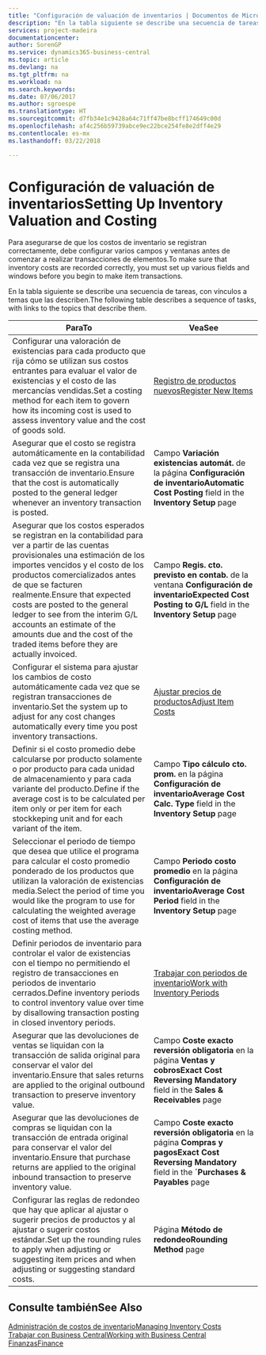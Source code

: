 ```yaml
---
title: "Configuración de valuación de inventarios | Documentos de Microsoft"
description: "En la tabla siguiente se describe una secuencia de tareas, con vínculos a temas que las describen."
services: project-madeira
documentationcenter: 
author: SorenGP
ms.service: dynamics365-business-central
ms.topic: article
ms.devlang: na
ms.tgt_pltfrm: na
ms.workload: na
ms.search.keywords: 
ms.date: 07/06/2017
ms.author: sgroespe
ms.translationtype: HT
ms.sourcegitcommit: d7fb34e1c9428a64c71ff47be8bcff174649c00d
ms.openlocfilehash: af4c256b59739abce9ec22bce254fe8e2dff4e29
ms.contentlocale: es-mx
ms.lasthandoff: 03/22/2018

---
```

# <a name="setting-up-inventory-valuation-and-costing"></a><span data-ttu-id="9b8fb-103">Configuración de valuación de inventarios</span><span class="sxs-lookup"><span data-stu-id="9b8fb-103">Setting Up Inventory Valuation and Costing</span></span>
<span data-ttu-id="9b8fb-104">Para asegurarse de que los costos de inventario se registran correctamente, debe configurar varios campos y ventanas antes de comenzar a realizar transacciones de elementos.</span><span class="sxs-lookup"><span data-stu-id="9b8fb-104">To make sure that inventory costs are recorded correctly, you must set up various fields and windows before you begin to make item transactions.</span></span>

<span data-ttu-id="9b8fb-105">En la tabla siguiente se describe una secuencia de tareas, con vínculos a temas que las describen.</span><span class="sxs-lookup"><span data-stu-id="9b8fb-105">The following table describes a sequence of tasks, with links to the topics that describe them.</span></span>

|<span data-ttu-id="9b8fb-106">**Para**</span><span class="sxs-lookup"><span data-stu-id="9b8fb-106">**To**</span></span>|<span data-ttu-id="9b8fb-107">**Vea**</span><span class="sxs-lookup"><span data-stu-id="9b8fb-107">**See**</span></span>|  
|------------|-------------|  
|<span data-ttu-id="9b8fb-108">Configurar una valoración de existencias para cada producto que rija cómo se utilizan sus costos entrantes para evaluar el valor de existencias y el costo de las mercancías vendidas.</span><span class="sxs-lookup"><span data-stu-id="9b8fb-108">Set a costing method for each item to govern how its incoming cost is used to assess inventory value and the cost of goods sold.</span></span>|[<span data-ttu-id="9b8fb-109">Registro de productos nuevos</span><span class="sxs-lookup"><span data-stu-id="9b8fb-109">Register New Items</span></span>](inventory-how-register-new-items.md)|  
|<span data-ttu-id="9b8fb-110">Asegurar que el costo se registra automáticamente en la contabilidad cada vez que se registra una transacción de inventario.</span><span class="sxs-lookup"><span data-stu-id="9b8fb-110">Ensure that the cost is automatically posted to the general ledger whenever an inventory transaction is posted.</span></span>|<span data-ttu-id="9b8fb-111">Campo **Variación existencias automát.** de la página **Configuración de inventario**</span><span class="sxs-lookup"><span data-stu-id="9b8fb-111">**Automatic Cost Posting** field in the **Inventory Setup** page</span></span>|  
|<span data-ttu-id="9b8fb-112">Asegurar que los costos esperados se registran en la contabilidad para ver a partir de las cuentas provisionales una estimación de los importes vencidos y el costo de los productos comercializados antes de que se facturen realmente.</span><span class="sxs-lookup"><span data-stu-id="9b8fb-112">Ensure that expected costs are posted to the general ledger to see from the interim G/L accounts an estimate of the amounts due and the cost of the traded items before they are actually invoiced.</span></span>|<span data-ttu-id="9b8fb-113">Campo **Regis. cto. previsto en contab.** de la ventana **Configuración de inventario**</span><span class="sxs-lookup"><span data-stu-id="9b8fb-113">**Expected Cost Posting to G/L** field in the **Inventory Setup** page</span></span>|  
|<span data-ttu-id="9b8fb-114">Configurar el sistema para ajustar los cambios de costo automáticamente cada vez que se registran transacciones de inventario.</span><span class="sxs-lookup"><span data-stu-id="9b8fb-114">Set the system up to adjust for any cost changes automatically every time you post inventory transactions.</span></span>|[<span data-ttu-id="9b8fb-115">Ajustar precios de productos</span><span class="sxs-lookup"><span data-stu-id="9b8fb-115">Adjust Item Costs</span></span>](inventory-how-adjust-item-costs.md)|  
|<span data-ttu-id="9b8fb-116">Definir si el costo promedio debe calcularse por producto solamente o por producto para cada unidad de almacenamiento y para cada variante del producto.</span><span class="sxs-lookup"><span data-stu-id="9b8fb-116">Define if the average cost is to be calculated per item only or per item for each stockkeping unit and for each variant of the item.</span></span>|<span data-ttu-id="9b8fb-117">Campo **Tipo cálculo cto. prom.** en la página **Configuración de inventario**</span><span class="sxs-lookup"><span data-stu-id="9b8fb-117">**Average Cost Calc. Type** field in the **Inventory Setup** page</span></span>|  
|<span data-ttu-id="9b8fb-118">Seleccionar el periodo de tiempo que desea que utilice el programa para calcular el costo promedio ponderado de los productos que utilizan la valoración de existencias media.</span><span class="sxs-lookup"><span data-stu-id="9b8fb-118">Select the period of time you would like the program to use for calculating the weighted average cost of items that use the average costing method.</span></span>|<span data-ttu-id="9b8fb-119">Campo **Periodo costo promedio** en la página **Configuración de inventario**</span><span class="sxs-lookup"><span data-stu-id="9b8fb-119">**Average Cost Period** field in the **Inventory Setup** page</span></span>|  
|<span data-ttu-id="9b8fb-120">Definir periodos de inventario para controlar el valor de existencias con el tiempo no permitiendo el registro de transacciones en periodos de inventario cerrados.</span><span class="sxs-lookup"><span data-stu-id="9b8fb-120">Define inventory periods to control inventory value over time by disallowing transaction posting in closed inventory periods.</span></span>|[<span data-ttu-id="9b8fb-121">Trabajar con periodos de inventario</span><span class="sxs-lookup"><span data-stu-id="9b8fb-121">Work with Inventory Periods</span></span>](finance-how-to-work-with-inventory-periods.md)|  
|<span data-ttu-id="9b8fb-122">Asegurar que las devoluciones de ventas se liquidan con la transacción de salida original para conservar el valor del inventario.</span><span class="sxs-lookup"><span data-stu-id="9b8fb-122">Ensure that sales returns are applied to the original outbound transaction to preserve inventory value.</span></span>|<span data-ttu-id="9b8fb-123">Campo **Coste exacto reversión obligatoria** en la página **Ventas y cobros**</span><span class="sxs-lookup"><span data-stu-id="9b8fb-123">**Exact Cost Reversing Mandatory** field in the **Sales & Receivables** page</span></span>|  
|<span data-ttu-id="9b8fb-124">Asegurar que las devoluciones de compras se liquidan con la transacción de entrada original para conservar el valor del inventario.</span><span class="sxs-lookup"><span data-stu-id="9b8fb-124">Ensure that purchase returns are applied to the original inbound transaction to preserve inventory value.</span></span>|<span data-ttu-id="9b8fb-125">Campo **Coste exacto reversión obligatoria** en la página **Compras y pagos**</span><span class="sxs-lookup"><span data-stu-id="9b8fb-125">**Exact Cost Reversing Mandatory** field in the **´Purchases & Payables** page</span></span>|
|<span data-ttu-id="9b8fb-126">Configurar las reglas de redondeo que hay que aplicar al ajustar o sugerir precios de productos y al ajustar o sugerir costos estándar.</span><span class="sxs-lookup"><span data-stu-id="9b8fb-126">Set up the rounding rules to apply when adjusting or suggesting item prices and when adjusting or suggesting standard costs.</span></span>|<span data-ttu-id="9b8fb-127">Página **Método de redondeo**</span><span class="sxs-lookup"><span data-stu-id="9b8fb-127">**Rounding Method** page</span></span>|  

## <a name="see-also"></a><span data-ttu-id="9b8fb-128">Consulte también</span><span class="sxs-lookup"><span data-stu-id="9b8fb-128">See Also</span></span>  
[<span data-ttu-id="9b8fb-129">Administración de costos de inventario</span><span class="sxs-lookup"><span data-stu-id="9b8fb-129">Managing Inventory Costs</span></span>](finance-manage-inventory-costs.md)  
[<span data-ttu-id="9b8fb-130">Trabajar con Business Central</span><span class="sxs-lookup"><span data-stu-id="9b8fb-130">Working with Business Central</span></span>](ui-work-product.md)  
[<span data-ttu-id="9b8fb-131">Finanzas</span><span class="sxs-lookup"><span data-stu-id="9b8fb-131">Finance</span></span>](finance.md)  

